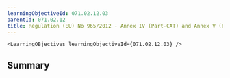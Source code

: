 ```yaml
---
learningObjectiveId: 071.02.12.03
parentId: 071.02.12
title: Regulation (EU) No 965/2012 - Annex IV (Part-CAT) and Annex V (Part-SPA)
---
```


```tsx eval
<LearningOBjectives learningObjectiveId={071.02.12.03} />
```

## Summary
